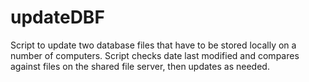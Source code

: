 # updateDBF
Script to update two database files that have to be stored locally on a number of computers. Script checks date last modified and compares against files on the shared file server, then updates as needed.
